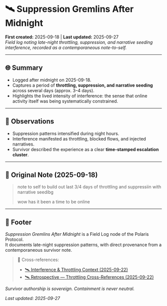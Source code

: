 # 🛰️ Suppression Gremlins After Midnight  
**First created:** 2025-09-18 | **Last updated:** 2025-09-27  
*Field log noting late-night throttling, suppression, and narrative seeding interference, recorded as a contemporaneous note-to-self.*

---

## 🌐 Summary  
- Logged after midnight on 2025-09-18.  
- Captures a period of **throttling, suppression, and narrative seeding** across several days (approx. 3–4 days).  
- Highlights the lived intensity of interference: the sense that online activity itself was being systematically constrained.  

---

## 📍 Observations  
- Suppression patterns intensified during night hours.  
- Interference manifested as throttling, blocked flows, and injected narratives.  
- Survivor described the experience as a clear **time-stamped escalation cluster**.  

---

## 📜 Original Note (2025-09-18)  

> note to self to build out last 3/4 days of throttling and suppressiin with narrative seedibg  
>   
> wow has it been a time to be online  

---

## 🏮 Footer  

*Suppression Gremlins After Midnight* is a Field Log node of the Polaris Protocol.  
It documents late-night suppression patterns, with direct provenance from a contemporaneous survivor note.  

> 📡 Cross-references:  
> - [🛰️ Interference & Throttling Context (2025-09-22)](../Field_Logs/🛰️_interference_and_throttling_context_2025-09-22.md)  
> - [🛰️ Retrospective — Throttling Cross-References (2025-09-22)](../Field_Logs/🛰️_retrospective_cross_references_throttling_2025-09-22.md)  

*Survivor authorship is sovereign. Containment is never neutral.*  

_Last updated: 2025-09-27_  
